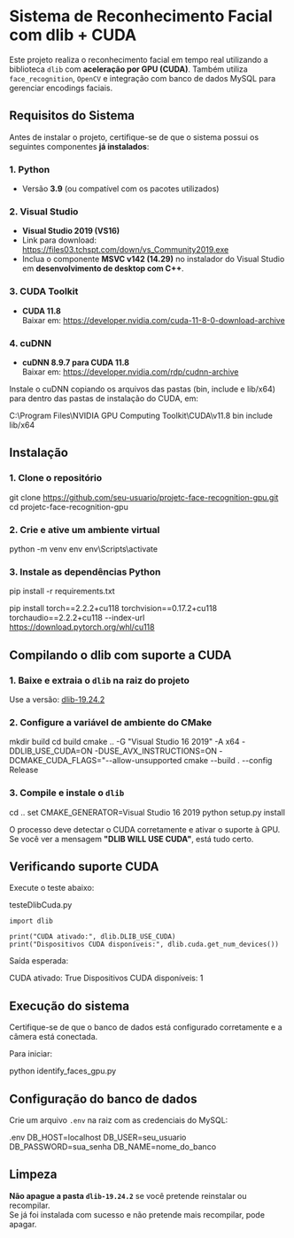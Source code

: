 # Sistema de Reconhecimento Facial com dlib + CUDA

Este projeto realiza o reconhecimento facial em tempo real utilizando a biblioteca `dlib` com **aceleração por GPU (CUDA)**. Também utiliza `face_recognition`, `OpenCV` e integração com banco de dados MySQL para gerenciar encodings faciais.

## Requisitos do Sistema

Antes de instalar o projeto, certifique-se de que o sistema possui os seguintes componentes **já instalados**:

### 1. Python

- Versão **3.9** (ou compatível com os pacotes utilizados)

### 2. Visual Studio

- **Visual Studio 2019 (VS16)**  
- Link para download: https://files03.tchspt.com/down/vs_Community2019.exe
- Inclua o componente **MSVC v142 (14.29)** no instalador do Visual Studio em **desenvolvimento de desktop com C++**.

### 3. CUDA Toolkit

- **CUDA 11.8**  
  Baixar em: https://developer.nvidia.com/cuda-11-8-0-download-archive

### 4. cuDNN

- **cuDNN 8.9.7 para CUDA 11.8**  
  Baixar em: https://developer.nvidia.com/rdp/cudnn-archive

Instale o cuDNN copiando os arquivos das pastas (bin, include e lib/x64) para dentro das pastas de instalação do CUDA, em:

  C:\Program Files\NVIDIA GPU Computing Toolkit\CUDA\v11.8
    bin
    include
    lib/x64

## Instalação

### 1. Clone o repositório

  git clone https://github.com/seu-usuario/projetc-face-recognition-gpu.git
  cd projetc-face-recognition-gpu

### 2. Crie e ative um ambiente virtual

  python -m venv env
  env\Scripts\activate

### 3. Instale as dependências Python

  pip install -r requirements.txt

  pip install torch==2.2.2+cu118 torchvision==0.17.2+cu118 torchaudio==2.2.2+cu118 --index-url https://download.pytorch.org/whl/cu118

## Compilando o dlib com suporte a CUDA

### 1. Baixe e extraia o `dlib` na raiz do projeto

Use a versão: [dlib-19.24.2](https://github.com/davisking/dlib/releases/tag/v19.24)

### 2. Configure a variável de ambiente do CMake

  mkdir build
  cd build
  cmake .. -G "Visual Studio 16 2019" -A x64 -DDLIB_USE_CUDA=ON -DUSE_AVX_INSTRUCTIONS=ON -DCMAKE_CUDA_FLAGS="--allow-unsupported
  cmake --build . --config Release

### 3. Compile e instale o `dlib`

  cd ..
  set CMAKE_GENERATOR=Visual Studio 16 2019
  python setup.py install

O processo deve detectar o CUDA corretamente e ativar o suporte à GPU.  
Se você ver a mensagem **"DLIB WILL USE CUDA"**, está tudo certo.

## Verificando suporte CUDA

Execute o teste abaixo:

  testeDlibCuda.py

    import dlib

    print("CUDA ativado:", dlib.DLIB_USE_CUDA)
    print("Dispositivos CUDA disponíveis:", dlib.cuda.get_num_devices())


Saída esperada:

  CUDA ativado: True
  Dispositivos CUDA disponíveis: 1

## Execução do sistema

Certifique-se de que o banco de dados está configurado corretamente e a câmera está conectada.

Para iniciar:

  python identify_faces_gpu.py

## Configuração do banco de dados

Crie um arquivo `.env` na raiz com as credenciais do MySQL:

  .env
    DB_HOST=localhost
    DB_USER=seu_usuario
    DB_PASSWORD=sua_senha
    DB_NAME=nome_do_banco

## Limpeza

**Não apague a pasta `dlib-19.24.2`** se você pretende reinstalar ou recompilar.  
Se já foi instalada com sucesso e não pretende mais recompilar, pode apagar.
